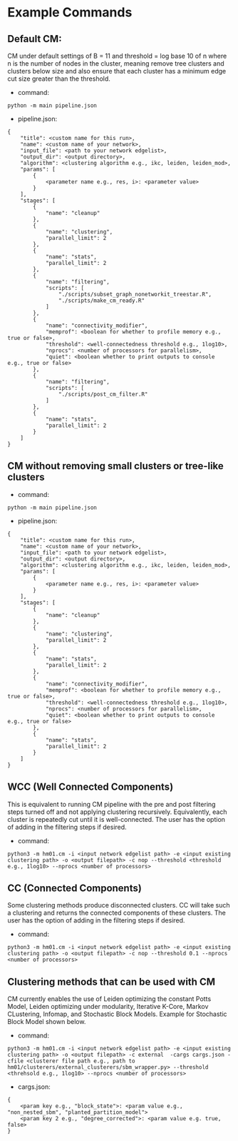 # Example Commands

## Default CM:
CM under default settings of B = 11 and threshold = log base 10 of n where n is the number of nodes in the cluster, meaning remove tree clusters and clusters below size and also ensure that each cluster has a minimum edge cut size greater than the threshold.
  
- command:
```
python -m main pipeline.json
```

- pipeline.json:
  
```
{
    "title": <custom name for this run>,
    "name": <custom name of your network>,
    "input_file": <path to your network edgelist>,
    "output_dir": <output directory>,
    "algorithm": <clustering algorithm e.g., ikc, leiden, leiden_mod>,
    "params": [
        {
            <parameter name e.g., res, i>: <parameter value>
        }
    ],
    "stages": [
        {
            "name": "cleanup"
        },
        {
            "name": "clustering",
            "parallel_limit": 2
        },
        {
            "name": "stats",
            "parallel_limit": 2
        },
        {
            "name": "filtering",
            "scripts": [
                "./scripts/subset_graph_nonetworkit_treestar.R",
                "./scripts/make_cm_ready.R"
            ]
        },
        {
            "name": "connectivity_modifier",
            "memprof": <boolean for whether to profile memory e.g., true or false>,
            "threshold": <well-connectedness threshold e.g., 1log10>,
            "nprocs": <number of processors for parallelism>,
            "quiet": <boolean whether to print outputs to console e.g., true or false>
        },
        {
            "name": "filtering",
            "scripts": [
                "./scripts/post_cm_filter.R"
            ]
        },
        {
            "name": "stats",
            "parallel_limit": 2
        }
    ]
}
```

    
## CM without removing small clusters or tree-like clusters
  
  - command:
```
python -m main pipeline.json
```

  - pipeline.json:
    
```
{
    "title": <custom name for this run>,
    "name": <custom name of your network>,
    "input_file": <path to your network edgelist>,
    "output_dir": <output directory>,
    "algorithm": <clustering algorithm e.g., ikc, leiden, leiden_mod>,
    "params": [
        {
            <parameter name e.g., res, i>: <parameter value>
        }
    ],
    "stages": [
        {
            "name": "cleanup"
        },
        {
            "name": "clustering",
            "parallel_limit": 2
        },
        {
            "name": "stats",
            "parallel_limit": 2
        },
        {
            "name": "connectivity_modifier",
            "memprof": <boolean for whether to profile memory e.g., true or false>,
            "threshold": <well-connectedness threshold e.g., 1log10>,
            "nprocs": <number of processors for parallelism>,
            "quiet": <boolean whether to print outputs to console e.g., true or false>
        },
        {
            "name": "stats",
            "parallel_limit": 2
        }
    ]
}
```

## WCC (Well Connected Components)
This is equivalent to running CM pipeline with the pre and post filtering steps turned off and not applying clustering recursively. Equivalently, each cluster is repeatedly cut until it is well-connected. The user has the option of adding in the filtering steps if desired.
    
  - command:
```
python3 -m hm01.cm -i <input network edgelist path> -e <input existing clustering path> -o <output filepath> -c nop --threshold <threshold e.g., 1log10> --nprocs <number of processors>
```


## CC (Connected Components)
Some clustering methods produce disconnected clusters. CC will take such a clustering and returns the connected components of these clusters. The user has the option of adding in the filtering steps if desired.
    
  - command:
```
python3 -m hm01.cm -i <input network edgelist path> -e <input existing clustering path> -o <output filepath> -c nop --threshold 0.1 --nprocs <number of processors>
```

## Clustering methods that can be used with CM
CM currently enables the use of Leiden optimizing the constant Potts Model, Leiden optimizing under modularity, Iterative K-Core, Markov CLustering, Infomap, and Stochastic Block Models. Example for Stochastic Block Model shown below.
    
  - command:
```
python3 -m hm01.cm -i <input network edgelist path> -e <input existing clustering path> -o <output filepath> -c external  -cargs cargs.json -cfile <clusterer file path e.g., path to hm01/clusterers/external_clusterers/sbm_wrapper.py> --threshold <threhsold e.g., 1log10> --nprocs <number of processors>
```

  - cargs.json:

```
{
    <param key e.g., "block_state">: <param value e.g., "non_nested_sbm", "planted_partition_model">
    <param key 2 e.g., "degree_corrected">: <param value e.g. true, false>
}
```
